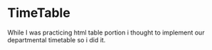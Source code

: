 # TimeTable

While I was practicing html table portion i thought to implement our departmental timetable so i did it.
